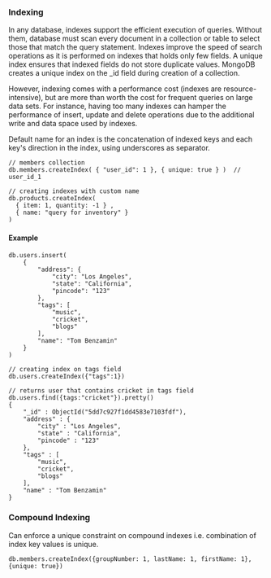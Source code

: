 ### Indexing

In any database, indexes support the efficient execution of queries. Without them, database must scan every document in a collection or table to select those that match the query statement. Indexes improve the speed of search operations as it is performed on indexes that holds only few fields. A unique index ensures that indexed fields do not store duplicate values. MongoDB creates a unique index on the \_id field during creation of a collection.

However, indexing comes with a performance cost (indexes are resource-intensive), but are more than worth the cost for frequent queries on large data sets. For instance, having too many indexes can hamper the performance of insert, update and delete operations due to the additional write and data space used by indexes.

Default name for an index is the concatenation of indexed keys and each key's direction in the index, using underscores as separator.

```mongodb
// members collection
db.members.createIndex( { "user_id": 1 }, { unique: true } )  // user_id_1

// creating indexes with custom name
db.products.createIndex(
  { item: 1, quantity: -1 } ,
  { name: "query for inventory" }
)
```

#### Example

```mongodb
db.users.insert(
	{
		"address": {
			"city": "Los Angeles",
			"state": "California",
			"pincode": "123"
		},
		"tags": [
			"music",
			"cricket",
			"blogs"
		],
		"name": "Tom Benzamin"
	}
)

// creating index on tags field
db.users.createIndex({"tags":1})

// returns user that contains cricket in tags field
db.users.find({tags:"cricket"}).pretty()
{
	"_id" : ObjectId("5dd7c927f1dd4583e7103fdf"),
	"address" : {
		"city" : "Los Angeles",
		"state" : "California",
		"pincode" : "123"
	},
	"tags" : [
		"music",
		"cricket",
		"blogs"
	],
	"name" : "Tom Benzamin"
}
```

### Compound Indexing

Can enforce a unique constraint on compound indexes i.e. combination of index key values is unique.

```mongodb
db.members.createIndex({groupNumber: 1, lastName: 1, firstName: 1}, {unique: true})
```
